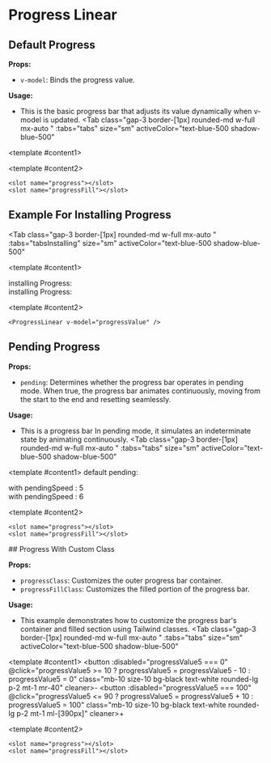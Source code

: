 # Progress Linear
<script setup lang="ts">
import { ref, onMounted, onUnmounted } from "vue";
const tabs = [
  { label: 'UI', value: 1, content: '' },
  { label: 'Slots', value: 2, content: ''},
  { label: 'Props', value: 3, content: ''},
];
const tabsInstalling = [
  { label: 'UI', value: 1, content: '' },
  { label: 'Props', value: 2, content: ''},
  { label: 'Script', value: 3, content: ''},
];
const progressValue = ref(40);
const progressValue2 = ref(0);
const progressValue3 = ref(0);
const progressValue4 = ref(60);
const progressValue5 = ref(60);
const progressValue6 = ref(60);

let loopingInterval: ReturnType<typeof setInterval> | null = null;
let loopingInterval2: ReturnType<typeof setInterval> | null = null;
let isPaused = false;
let isPaused2 = false;

const startLoopingProgress2 = () => {
  loopingInterval = setInterval(() => {
    if (isPaused) return; 
    progressValue2.value += 1;
    if (progressValue2.value == 33) {
      isPaused = true;
      setTimeout(() => {
        isPaused = false;
      }, 500);
    }
    if (progressValue2.value == 66) {
      isPaused = true;
      setTimeout(() => {
        isPaused = false;
      }, 500);
    }
    if (progressValue2.value == 100) {
      isPaused = true;
      setTimeout(() => {
      progressValue2.value = 0;
        isPaused = false;
      }, 1000);
    }
    
  }, 15);
};
const startLoopingProgress3 = () => {
  loopingInterval2 = setInterval(() => {
    if (isPaused2) return; 
    progressValue3.value += 1;
    if (progressValue3.value == 100) {
      isPaused2 = true;
      setTimeout(() => {
      progressValue3.value = 0;
        isPaused2 = false;
      }, 1000);
    }
    
  }, 25);
};
onMounted(() => {
  startLoopingProgress2();
  startLoopingProgress3();
});

onUnmounted(() => {
  if (loopingInterval) clearInterval(loopingInterval);
  if (loopingInterval2) clearInterval(loopingInterval2);
});
</script>


## Default Progress

**Props:**
- `v-model`: Binds the progress value.

**Usage:**
- This is the basic progress bar that adjusts its value dynamically when v-model is updated.
<Tab 
   class="gap-3 border-[1px] rounded-md w-full mx-auto "
    :tabs="tabs" 
    size="sm"
    activeColor="text-blue-500 shadow-blue-500"
  >
<template #content1>
<ProgressLinear v-model="progressValue"/>

</template>

<template #content2>

```vue
<slot name="progress"></slot>
<slot name="progressFill"></slot>
```

</template>
<template #content3>

```vue
<ProgressLinear v-model="progressValue"/>
```

</template>
</Tab>

## Example For Installing Progress 

<Tab 
   class="gap-3 border-[1px] rounded-md w-full mx-auto "
    :tabs="tabsInstalling" 
    size="sm"
    activeColor="text-blue-500 shadow-blue-500"
  >
<template #content1>
    <div class="flex flex-col items-center">
      <span class="mb-3 text-sm font-medium">installing Progress:</span>
      <ProgressLinear v-model="progressValue2" />
    </div>
    <div class="flex flex-col items-center">
      <span class="mb-3 text-sm font-medium">installing Progress:</span>
      <ProgressLinear v-model="progressValue3" />
    </div>

</template>

<template #content2>

```vue
<ProgressLinear v-model="progressValue" />
```

</template>
<template #content3>

```vue
let loopingInterval: ReturnType<typeof setInterval> | null = null;
let isPaused = false;
let isPaused2 = false;

const startLoopingProgress = () => {
  loopingInterval = setInterval(() => {
    if (isPaused) return; 
    progressValue.value += 1;
    if (progressValue.value == 33) {
      isPaused = true;
      setTimeout(() => {
        isPaused = false;
      }, 500);
    }
    if (progressValue.value == 66) {
      isPaused = true;
      setTimeout(() => {
        isPaused = false;
      }, 500);
    }
    if (progressValue.value == 100) {
      isPaused = true;
      setTimeout(() => {
      progressValue.value = 0;
        isPaused = false;
      }, 1000);
    }
    
  }, 15);
};
const startLoopingProgress2 = () => {
  loopingInterval = setInterval(() => {
    if (isPaused2) return; 
    progressValue.value += 1;
    if (progressValue3.value == 100) {
      isPaused2 = true;
      setTimeout(() => {
      progressValue3.value = 0;
        isPaused2 = false;
      }, 1000);
    }
    
  }, 25);
};
onMounted(() => {
  startLoopingProgress();
  startLoopingProgress2();
});

onUnmounted(() => {
  if (loopingInterval) clearInterval(loopingInterval);
});
```

</template>
</Tab>

## Pending Progress

**Props:**
- `pending`: Determines whether the progress bar operates in pending mode. When true, the progress bar animates continuously, moving from the start to the end and resetting seamlessly.

**Usage:**
- This is a progress bar In pending mode, it simulates an indeterminate state by animating continuously.
<Tab 
   class="gap-3 border-[1px] rounded-md w-full mx-auto "
    :tabs="tabs" 
    size="sm"
    activeColor="text-blue-500 shadow-blue-500"
  >
<template #content1>
<span class="mb-3 text-sm font-medium">default pending:</span>
<div class="mb-5"><ProgressLinear v-model="progressValue4" :pending="true"/></div>
<span class="mb-3 text-sm font-medium">with pendingSpeed : 5</span>
<div class="mb-5"><ProgressLinear v-model="progressValue4" :pendingSpeed="5" :pending="true"/></div>
<span class="mb-3 text-sm font-medium">with pendingSpeed : 6</span>
<div class="mb-5"><ProgressLinear v-model="progressValue4" :pendingSpeed="6" :pending="true"/></div>
</template>

<template #content2>

```vue
<slot name="progress"></slot>
<slot name="progressFill"></slot>
```

</template>
<template #content3>

```vue
<div class="mb-5"><ProgressLinear v-model="progressValue" :pending="true"/></div>
<div class="mb-5"><ProgressLinear v-model="progressValue" :pendingSpeed="5" :pending="true"/></div>
<div class="mb-5"><ProgressLinear v-model="progressValue" :pendingSpeed="6" :pending="true"/></div>
```

</template>
</Tab>
## Progress With Custom Class

**Props:**
- `progressClass`: Customizes the outer progress bar container.
- `progressFillClass`: Customizes the filled portion of the progress bar.

**Usage:**
- This example demonstrates how to customize the progress bar's container and filled section using Tailwind classes.
<Tab 
   class="gap-3 border-[1px] rounded-md w-full mx-auto "
    :tabs="tabs"
    size="sm"
    activeColor="text-blue-500 shadow-blue-500"
  >
<template  #content1>
<button :disabled="progressValue5 === 0"  @click="progressValue5 >= 10 ? progressValue5 = progressValue5 - 10 : progressValue5 = 0" class="mb-10 size-10 bg-black text-white rounded-lg p-2 mt-1 mr-40" cleaner>-</button>
<button :disabled="progressValue5 === 100" @click="progressValue5 <= 90 ? progressValue5 = progressValue5 + 10 : progressValue5 = 100" class="mb-10 size-10 bg-black text-white rounded-lg p-2 mt-1 ml-[390px]" cleaner>+</button>
<ProgressLinear v-model="progressValue5" progressClass="ml-40 w-80 bg-emerald-100" progressFillClass="bg-emerald-600 transition-all duration-300"/>
<div class="mt-16">
<ProgressLinear v-model="progressValue6" :pending="true" progressClass="ml-40 w-80 bg-emerald-100" progressFillClass="bg-emerald-600 transition-all duration-300"/>
</div>
</template>

<template #content2>

```vue
<slot name="progress"></slot>
<slot name="progressFill"></slot>
```

</template>
<template #content3>

```vue
<ProgressLinear v-model="progressValue"
progressClass="ml-40 w-80 bg-emerald-100" 
progressFillClass="bg-emerald-600 transition-all duration-300"/>
```

</template>
</Tab>